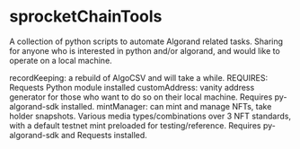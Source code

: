 # sprocketChainTools
 A collection of python scripts to automate Algorand related tasks. Sharing for anyone who is interested in python and/or algorand, and would like to operate on a local machine.


recordKeeping: a rebuild of AlgoCSV and will take a while. REQUIRES: Requests Python module installed
customAddress: vanity address generator for those who want to do so on their local machine. Requires py-algorand-sdk installed. 
mintManager: can mint and manage NFTs, take holder snapshots. Various media types/combinations over 3 NFT standards, with a default testnet mint preloaded for testing/reference. Requires py-algorand-sdk and Requests installed.

